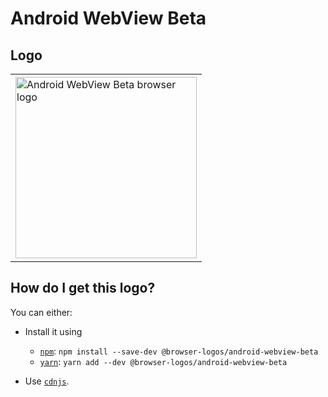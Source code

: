 # Android WebView Beta

## Logo

<table>
    <tr height=300>
        <td>
            <a href="https://github.com/alrra/browser-logos/tree/2483a461da648e1e2c8386690a4dbcd63bcfb9c8/src/android-webview-beta">
                <img width=290 src="https://raw.githubusercontent.com/alrra/browser-logos/2483a461da648e1e2c8386690a4dbcd63bcfb9c8/src/android-webview-beta/android-webview-beta_512x512.png" alt="Android WebView Beta browser logo">
            </a>
        </td>
    </tr>
</table>

## How do I get this logo?

You can either:

* Install it using

  * [`npm`][npm]: `npm install --save-dev @browser-logos/android-webview-beta`
  * [`yarn`][yarn]: `yarn add --dev @browser-logos/android-webview-beta`

* Use [`cdnjs`][cdnjs].

<!-- Link labels: -->

[cdnjs]: https://cdnjs.com/libraries/browser-logos
[npm]: https://www.npmjs.com/
[yarn]: https://yarnpkg.com/
